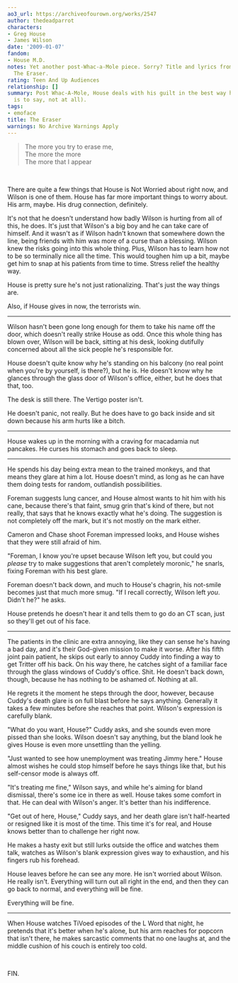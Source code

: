 ```yaml
---
ao3_url: https://archiveofourown.org/works/2547
author: thedeadparrot
characters:
- Greg House
- James Wilson
date: '2009-01-07'
fandom:
- House M.D.
notes: Yet another post-Whac-a-Mole piece. Sorry? Title and lyrics from Thom Yorke's
  The Eraser.
rating: Teen And Up Audiences
relationship: []
summary: Post Whac-A-Mole, House deals with his guilt in the best way he can (which
  is to say, not at all).
tags:
- emoface
title: The Eraser
warnings: No Archive Warnings Apply
---
```


> 
> The more you try to erase me,  
> The more the more  
> The more that I appear
> 
> 
> 

 

There are quite a few things that House is Not Worried about right now, and Wilson is one of them. House has far more important things to worry about. His arm, maybe. His drug connection, definitely.

It's not that he doesn't understand how badly Wilson is hurting from all of this, he does. It's just that Wilson's a big boy and he can take care of himself. And it wasn't as if Wilson hadn't known that somewhere down the line, being friends with him was more of a curse than a blessing. Wilson knew the risks going into this whole thing. Plus, Wilson has to learn how not to be so terminally nice all the time. This would toughen him up a bit, maybe get him to snap at his patients from time to time. Stress relief the healthy way.

House is pretty sure he's not just rationalizing. That's just the way things are.

Also, if House gives in now, the terrorists win.



---

Wilson hasn't been gone long enough for them to take his name off the door, which doesn't really strike House as odd. Once this whole thing has blown over, Wilson will be back, sitting at his desk, looking dutifully concerned about all the sick people he's responsible for.

House doesn't quite know why he's standing on his balcony (no real point when you're by yourself, is there?), but he is. He doesn't know why he glances through the glass door of Wilson's office, either, but he does that that, too.

The desk is still there. The Vertigo poster isn't.

He doesn't panic, not really. But he does have to go back inside and sit down because his arm hurts like a bitch.



---

House wakes up in the morning with a craving for macadamia nut pancakes. He curses his stomach and goes back to sleep.



---

He spends his day being extra mean to the trained monkeys, and that means they glare at him a lot. House doesn't mind, as long as he can have them doing tests for random, outlandish possibilities.

Foreman suggests lung cancer, and House almost wants to hit him with his cane, because there's that faint, smug grin that's kind of there, but not really, that says that he knows exactly what he's doing. The suggestion is not completely off the mark, but it's not mostly on the mark either.

Cameron and Chase shoot Foreman impressed looks, and House wishes that they were still afraid of him.

"Foreman, I know you're upset because Wilson left you, but could you *please* try to make suggestions that aren't completely moronic," he snarls, fixing Foreman with his best glare.

Foreman doesn't back down, and much to House's chagrin, his not-smile becomes just that much more smug. "If I recall correctly, Wilson left *you*. Didn't he?" he asks.

House pretends he doesn't hear it and tells them to go do an CT scan, just so they'll get out of his face.



---

The patients in the clinic are extra annoying, like they can sense he's having a bad day, and it's their God-given mission to make it worse. After his fifth joint pain patient, he skips out early to annoy Cuddy into finding a way to get Tritter off his back. On his way there, he catches sight of a familiar face through the glass windows of Cuddy's office. Shit. He doesn't back down, though, because he has nothing to be ashamed of. Nothing at all.

He regrets it the moment he steps through the door, however, because Cuddy's death glare is on full blast before he says anything. Generally it takes a few minutes before she reaches that point. Wilson's expression is carefully blank.

"What do you want, House?" Cuddy asks, and she sounds even more pissed than she looks. Wilson doesn't say anything, but the bland look he gives House is even more unsettling than the yelling.

"Just wanted to see how unemployment was treating Jimmy here." House almost wishes he could stop himself before he says things like that, but his self-censor mode is always off.

"It's treating me fine," Wilson says, and while he's aiming for bland dismissal, there's some ice in there as well. House takes some comfort in that. He can deal with Wilson's anger. It's better than his indifference.

"Get out of here, House," Cuddy says, and her death glare isn't half-hearted or resigned like it is most of the time. This time it's for real, and House knows better than to challenge her right now.

He makes a hasty exit but still lurks outside the office and watches them talk, watches as Wilson's blank expression gives way to exhaustion, and his fingers rub his forehead.

House leaves before he can see any more. He isn't worried about Wilson. He really isn't. Everything will turn out all right in the end, and then they can go back to normal, and everything will be fine.

Everything will be fine.



---

When House watches TiVoed episodes of the L Word that night, he pretends that it's better when he's alone, but his arm reaches for popcorn that isn't there, he makes sarcastic comments that no one laughs at, and the middle cushion of his couch is entirely too cold.

 

FIN.